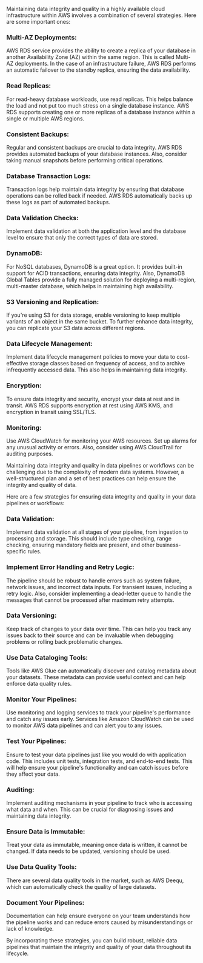 Maintaining data integrity and quality in a highly available cloud infrastructure within AWS involves a combination of several strategies. Here are some important ones:

### Multi-AZ Deployments: 
AWS RDS service provides the ability to create a replica of your database in another Availability Zone (AZ) within the same region. This is called Multi-AZ deployments. In the case of an infrastructure failure, AWS RDS performs an automatic failover to the standby replica, ensuring the data availability.

### Read Replicas: 
For read-heavy database workloads, use read replicas. This helps balance the load and not put too much stress on a single database instance. AWS RDS supports creating one or more replicas of a database instance within a single or multiple AWS regions.

### Consistent Backups: 
Regular and consistent backups are crucial to data integrity. AWS RDS provides automated backups of your database instances. Also, consider taking manual snapshots before performing critical operations.

### Database Transaction Logs: 
Transaction logs help maintain data integrity by ensuring that database operations can be rolled back if needed. AWS RDS automatically backs up these logs as part of automated backups.

### Data Validation Checks: 
Implement data validation at both the application level and the database level to ensure that only the correct types of data are stored.

### DynamoDB: 
For NoSQL databases, DynamoDB is a great option. It provides built-in support for ACID transactions, ensuring data integrity. Also, DynamoDB Global Tables provide a fully managed solution for deploying a multi-region, multi-master database, which helps in maintaining high availability.

### S3 Versioning and Replication: 
If you're using S3 for data storage, enable versioning to keep multiple variants of an object in the same bucket. To further enhance data integrity, you can replicate your S3 data across different regions.

### Data Lifecycle Management: 
Implement data lifecycle management policies to move your data to cost-effective storage classes based on frequency of access, and to archive infrequently accessed data. This also helps in maintaining data integrity.

### Encryption: 
To ensure data integrity and security, encrypt your data at rest and in transit. AWS RDS supports encryption at rest using AWS KMS, and encryption in transit using SSL/TLS.

### Monitoring: 
Use AWS CloudWatch for monitoring your AWS resources. Set up alarms for any unusual activity or errors. Also, consider using AWS CloudTrail for auditing purposes.

Maintaining data integrity and quality in data pipelines or workflows can be challenging due to the complexity of modern data systems. However, a well-structured plan and a set of best practices can help ensure the integrity and quality of data.

Here are a few strategies for ensuring data integrity and quality in your data pipelines or workflows:

### Data Validation: 
Implement data validation at all stages of your pipeline, from ingestion to processing and storage. This should include type checking, range checking, ensuring mandatory fields are present, and other business-specific rules.

### Implement Error Handling and Retry Logic: 
The pipeline should be robust to handle errors such as system failure, network issues, and incorrect data inputs. For transient issues, including a retry logic. Also, consider implementing a dead-letter queue to handle the messages that cannot be processed after maximum retry attempts.

### Data Versioning: 
Keep track of changes to your data over time. This can help you track any issues back to their source and can be invaluable when debugging problems or rolling back problematic changes.

### Use Data Cataloging Tools: 
Tools like AWS Glue can automatically discover and catalog metadata about your datasets. These metadata can provide useful context and can help enforce data quality rules.

### Monitor Your Pipelines: 
Use monitoring and logging services to track your pipeline's performance and catch any issues early. Services like Amazon CloudWatch can be used to monitor AWS data pipelines and can alert you to any issues.

### Test Your Pipelines: 
Ensure to test your data pipelines just like you would do with application code. This includes unit tests, integration tests, and end-to-end tests. This will help ensure your pipeline's functionality and can catch issues before they affect your data.

### Auditing: 
Implement auditing mechanisms in your pipeline to track who is accessing what data and when. This can be crucial for diagnosing issues and maintaining data integrity.

### Ensure Data is Immutable: 
Treat your data as immutable, meaning once data is written, it cannot be changed. If data needs to be updated, versioning should be used.

### Use Data Quality Tools: 
There are several data quality tools in the market, such as AWS Deequ, which can automatically check the quality of large datasets.

### Document Your Pipelines: 
Documentation can help ensure everyone on your team understands how the pipeline works and can reduce errors caused by misunderstandings or lack of knowledge.

By incorporating these strategies, you can build robust, reliable data pipelines that maintain the integrity and quality of your data throughout its lifecycle.













